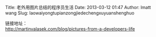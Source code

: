 Title: 老外用图片总结的程序员生活
Date: 2013-03-12 01:47
Author: lmatt wang
Slug: laowaiyongtupianzongjiedechengxuyuanshenghuo

链接地址：\
<http://martinvalasek.com/blog/pictures-from-a-developers-life>
